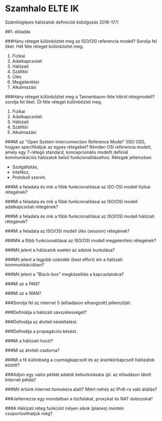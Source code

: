 # Szamhalo ELTE IK
Számítógépes hálózatok definíciók kidolgozás 2016-17/1 

##1. előadás

###Hány réteget különböztet meg az ISO/OSI referencia modell? Sorolja fel őket.
Hét féle réteget különböztet meg.

1. Fizikai
2. Adatkapcsolati
3. Hálózati
4. Szállítói
5. Ülés
6. Megjelenítési
7. Alkalmazási

###Hány réteget különböztet meg a Tannenbaum-féle hibrid rétegmodell? sorolja fel őket.
Öt féle réteget különböztet meg.

1. Fizikai
2. Adatkapcsolati
3. Hálózati
4. Szállítói
5. Alkalmazási

###Mi az "Open System Interconnection Reference Model" (ISO OSI), hogyan specifikáljuk az egyes rétegeket?
Röviden OSI referencia modell, amely egy 7-rétegű standard, koncepcionális modellt definiál kommunikációs hálózatok belső funkcionalitásaihoz.
Rétegek jellemzése:
* Szolgáltatás,
* Intefész,
* Protokoll
szerint.

###Mi a feladata és mik a főbb funkcionalitásai az ISO OSI modell fizikai rétegének?

###Mi a feladata és mik a főbb funkcionalitásai az ISO/OSI modell adatkapcsolati rétegének?

###Mi a feladata és mik a főbb funkcionalitásai az ISO/OSI modell hálózati rétegének?

###Mi a feladata az ISO/OSI modell ülés (session) rétegének?

###Mik a főbb funkcionalitásai az ISO/OSI modell megjelenítési rétegének?

###Mit jelent a hálózatok esetén az adatok burkolása? 

###Mit jelent a legjobb szándék (best effort) elv a hálózati kommunikációban?

###Mit jelent a "Black-box" megközelítés a kapcsolatokra?

###Mi az a PAN?

###Mi az a WAN? 

###Sorolja fel az internet 5 (előadáson elhangzott) jellemzőjét.

###Definiálja a hálózati sávszélességet? 

###Definiálja az átviteli késleltetést.

###Definiálja a propagációs késést.

###Mi a hálózati hoszt?

###Mi az átviteli csatorna?

###Mi a fő különbség a csomagkapcsolt és az áramkörkapcsolt hálózatok között?

###Adjon egy valós példát adatok beburkolására (pl. az előadáson látott Internet példa)!

###Mit értünk Internet homokóra alatt? Miért nehéz az IPv6-ra való átállás?

###Jellemezze egy mondatban a tűzfalakat, proxykat és NAT dobozokat!

###A Hálózati réteg funkcióit milyen síkok (planes) mentén csoportosíthatjuk még?
